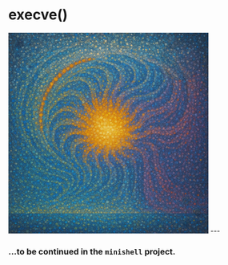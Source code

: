 # execve()
<img src="illustrations/execve_600.jpg" alt="execve" width="400"/>
---

###  ...to be continued in the `minishell` project.
